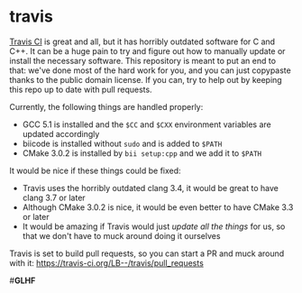 travis
======
[Travis CI](https://travis-ci.org/) is great and all, but it has horribly outdated software for C and C++.
It can be a huge pain to try and figure out how to manually update or install the necessary software.
This repository is meant to put an end to that:
we've done most of the hard work for you, and you can just copypaste thanks to the public domain license.
If you can, try to help out by keeping this repo up to date with pull requests.

Currently, the following things are handled properly:
* GCC 5.1 is installed and the `$CC` and `$CXX` environment variables are updated accordingly
* biicode is installed without `sudo` and is added to `$PATH`
* CMake 3.0.2 is installed by `bii setup:cpp` and we add it to `$PATH`

It would be nice if these things could be fixed:
* Travis uses the horribly outdated clang 3.4, it would be great to have clang 3.7 or later
* Although CMake 3.0.2 is nice, it would be even better to have CMake 3.3 or later
* It would be amazing if Travis would just _update all the things_ for us, so that we don't have to muck around doing it ourselves

Travis is set to build pull requests, so you can start a PR and muck around with it:
https://travis-ci.org/LB--/travis/pull_requests

#**GLHF**
